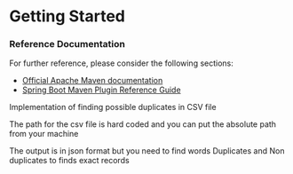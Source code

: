 # Getting Started

### Reference Documentation
For further reference, please consider the following sections:

* [Official Apache Maven documentation](https://maven.apache.org/guides/index.html)
* [Spring Boot Maven Plugin Reference Guide](https://docs.spring.io/spring-boot/docs/2.1.8.RELEASE/maven-plugin/)

Implementation of finding possible duplicates in CSV file

The path for the csv file is hard coded and you can put the absolute path from your machine

The output is in json format but you need to find words Duplicates and Non duplicates to finds exact records
